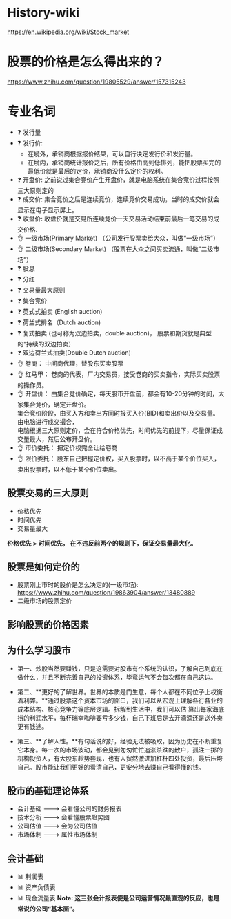 # History-wiki
https://en.wikipedia.org/wiki/Stock_market

# 股票的价格是怎么得出来的？
https://www.zhihu.com/question/19805529/answer/157315243

# 专业名词
+ :question: 发行量
+ :question: 发行价: 
  - 在境外，承销商根据报价结果，可以自行决定发行价和发行量。
  - 在境内，承销商统计报价之后，所有价格由高到低排列，能把股票买完的最低价就是最后的定价，承销商没什么定价的权利。
+ :question: 开盘价: 之前说过集合竞价产生开盘价，就是电脑系统在集合竞价过程按照三大原则定的
+ :question: 成交价: 集合竞价之后是连续竞价，连续竞价交易成功，当时的成交价就会显示在电子显示屏上。
+ :question: 收盘价: 收盘价就是交易所连续竞价一天交易活动结束前最后一笔交易的成交价格.
+ :ok_hand: 一级市场(Primary Market) （公司发行股票卖给大众，叫做“一级市场”）
+ :ok_hand: 二级市场(Secondary Market) （股票在大众之间买卖流通，叫做“二级市场”）
+ :question: 股息
+ :question: 分红
+ :question: 交易量最大原则
+ :question: 集合竞价
+ :question: 英式式拍卖 (English auction)
+ :question: 荷兰式排名（Dutch auction)
+ :question: 复式拍卖 (也可称为双边拍卖，double auction)， 股票和期货就是典型的“持续的双边拍卖）
+ :question: 双边荷兰式拍卖(Double Dutch auction)
+ :ok_hand: 卷商： 中间商代理，替股东买卖股票
+ :ok_hand: 红马甲： 卷商的代表，厂内交易员，接受卷商的买卖指令，实际买卖股票的操作员。
+ :ok_hand: 开盘价： 由集合竞价确定，每天股市开盘前，都会有10-20分钟的时间，大家集合竞价，确定开盘价。<br>集合竞价阶段，由买入方和卖出方同时报买入价(BID)和卖出价以及交易量。由电脑进行成交撮合，<br>电脑根据三大原则定价，会在符合价格优先，时间优先的前提下，尽量保证成交量最大，然后公布开盘价。
+ :ok_hand: 市价委托： 把定价权完全让给卷商
+ :ok_hand: 限价委托： 股东自己把握定价权，买入股票时，以不高于某个价位买入，卖出股票时，以不低于某个价位卖出。


## 股票交易的三大原则
+ 价格优先
+ 时间优先
+ 交易量最大

**价格优先 > 时间优先， 在不违反前两个的规则下，保证交易量最大化。**

## 股票是如何定价的
+ 股票刚上市时的股价是怎么决定的(一级市场): https://www.zhihu.com/question/19863904/answer/13480889
+ 二级市场的股票定价

## 影响股票的价格因素

## 为什么学习股市
+ 第一、炒股当然要赚钱，只是这需要对股市有个系统的认识，了解自己到底在做什么，并且不断完善自己的投资体系，毕竟运气不会每次都在自己这边。

+ 第二、**更好的了解世界。世界的本质是门生意，每个人都在不同位子上权衡着利弊。**通过股票这个资本市场的窗口，我们可以从宏观上理解各行各业的成本结构、核心竞争力等底层逻辑。拆解到生活中，我们可以估
算出每家海底捞的利润水平，每杯瑞幸咖啡要亏多少钱，自己下班后是去开滴滴还是送外卖更有钱途。

+ 第三、**了解人性。**有句话说的好，经验无法被吸取，因为历史在不断重复它本身。每一次的市场波动，都会见到匆匆忙忙追涨杀跌的散户，孤注一掷的机构投资人，有大股东趁势套现，也有人贸然激进加杠杆四处投资，最后压垮自己。股市能让我们更好的看清自己，更安分地去赚自己看得懂的钱。

## 股市的基础理论体系
+ 会计基础 ---> 会看懂公司的财务报表
+ 技术分析 ---> 会看懂股票趋势图
+ 公司估值 ---> 会为公司估值
+ 市场体制 ---> 属性市场体制

## 会计基础
+ :bar_chart: 利润表
+ :bar_chart: 资产负债表
+ :bar_chart: 现金流量表
**Note: 这三张会计报表便是公司运营情况最直观的反应，也是常说的公司“基本面”。**

